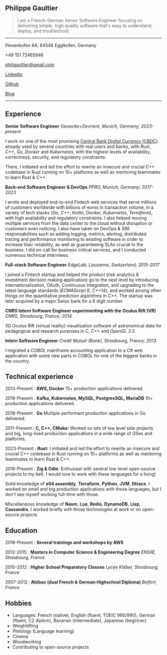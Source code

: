 <!DOCTYPE html>
<html>
<head> 
    <meta charset="utf-8">
    <link rel="stylesheet" type="text/css" href="main.css">
</head>

<body>

## Philippe Gaultier


> I am a French-German Senior Software Engineer focusing on delivering *simple*, high quality software that's easy to understand, deploy, and troubleshoot.


<hr>
<section id="info">
<div>
Piesenkofen 8A, 84546 Egglkofen, Germany 

+49 151 72465946

[philigaultier@gmail.com](mailto:philigaultier@gmail.com)
</div>

<div>

[Linkedin](https://www.linkedin.com/in/philippegaultier)

[Github](https://github.com/gaultier)

[Blog](https://gaultier.github.io/blog/)

</div>

</section>
<hr>

Experience
----------

**Senior Software Engineer** *Giesecke+Devrient, Munich, Germany; 2023-present*

I work on one of the most promising [Central Bank Digital Currency (CBDC)](https://en.wikipedia.org/wiki/Central_bank_digital_currency) already used by several countries with real users and banks, with *Rust*, *C++*, *Go*, *Docker* and *Kubernetes*, with the highest levels of availability, correctness, security, and regulatory constraints.

There, I initiated and led the effort to rewrite an insecure and crucial C++ codebase in Rust running on 10+ platforms as well as mentoring teammates to learn Rust & C++.

**Back-end Software Engineer & DevOps** *PPRO, Munich, Germany; 2017-2023*

I wrote and deployed end-to-end Fintech web services that serve millions of customers worldwide with billions of euros in transaction volume, in a variety of tech stacks (*Go*, *C++*, *Kotlin*, *Docker*, *Kubernetes*, *Terraform*), with high availability and regulatory constraints.
I also helped moving multiple services from the data center to the cloud without disruption or customers even noticing.
I also have taken on DevOps & SRE responsabilities such as adding logging, metrics, alerting, distributed tracing and performance monitoring to existing software in order to increase their reliability, as well as guaranteeing SLAs crucial to the business. I did on-call for business critical services, and I conducted numerous technical interviews.

**Full-stack Software Engineer** *EdgeLab, Lausanne, Switzerland; 2015-2017*

I joined a Fintech startup and helped the product (risk analytics & investment decision making application) go to the next level by introducing internationalization, OAuth, Continuous Integration, and upgrading to the latest language standards (*ECMAScript 6*, *C++14*), and worked among other things on the quantitative prediction algorithms in *C++*.
The startup was later acquired by a major Swiss bank for a 8 digit number.

**CNRS Intern Software Engineer experimenting with the Oculus Rift (VR)** *CNRS, Strasbourg, France; 2014*

3D Oculus Rift (virtual reality) visualization software of astronomical data for pedagogical and research purposes in *C*, *C++* and *OpenGL 3.3*.

**Intern Software Engineer** *Crédit Mutuel (Bank), Strasbourg, France; 2013*

I migrated a *COBOL* mainframe accounting application to a *C#* web application with some new parts in *COBOL* for one of the biggest banks in the country.

 
Technical experience
--------------------


2013-Present
:   **AWS, Docker** 15+ production applications delivered. 

2018-Present
:   **Kafka, Kubernetes, MySQL, PostgresSQL, MariaDB** 10+ production applications delivered.

2018-Present
:   **Go** Multiple performant production applications in Go delivered.

2011-Present
:   **C, C++, CMake:** Worked on lots of low level side projects and big, long-lived production applications in a wide range of OSes and platforms.

2023-Present
:   **Rust:** I initiated and led the effort to rewrite an insecure and crucial C++ codebase in Rust running on 10+ platforms as well as mentoring teammates to learn Rust & C++.

2016-Present
:   **Zig & Odin**: Enthusiast with several low-level open-source projects to my belt. I would love to work with these languages for a living!

Solid knowledge of **x64 assembly**, **Terraform**, **Python**, **JVM**, **Dtrace**. I worked on small and big production applications with those languages, but I don't see myself working full-time with those.

Miscellaneous knowledge of **Nasm**, **Lua**, **Redis**, **DynamoDB**, **Lisp**, **Cassandra**. I worked briefly with those technologies at work or on open-source projects.

Education
---------

2018-Present
: **Several trainings and workshops by AWS**

2012-2015
:   **Masters in Computer Science & Engineering Degree** *ENSIIE, Strasbourg, France*

2010-2012
:   **Higher School Preparatory Classes** *Lycée Kléber, Strasbourg, France*

2007-2012
:   **Abibac (dual French & German Highschool Diploma)** *Belfort, France*

Hobbies
-------
* Languages: French (native), English (fluent, TOEIC 990/990), German (fluent, C2 diplom), Bavarian (intermediate), Japanese (beginner)
* Weightlifting
* Philology (Language learning)
* Cinema
* Woodworking
* Contributing to open-source projects

</body>
</html>
